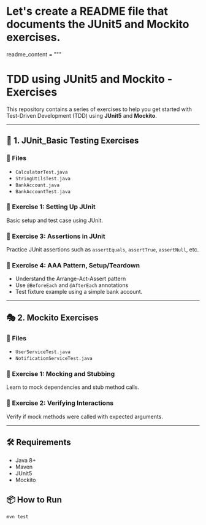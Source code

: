 # Let's create a README file that documents the JUnit5 and Mockito exercises.

readme_content = """
# TDD using JUnit5 and Mockito - Exercises

This repository contains a series of exercises to help you get started with Test-Driven Development (TDD) using **JUnit5** and **Mockito**.

---

## 🧪 1. JUnit_Basic Testing Exercises

### 📂 Files
- `CalculatorTest.java`
- `StringUtilsTest.java`
- `BankAccount.java`
- `BankAccountTest.java`

### 🔹 Exercise 1: Setting Up JUnit
Basic setup and test case using JUnit.

### 🔹 Exercise 3: Assertions in JUnit
Practice JUnit assertions such as `assertEquals`, `assertTrue`, `assertNull`, etc.

### 🔹 Exercise 4: AAA Pattern, Setup/Teardown
- Understand the Arrange-Act-Assert pattern
- Use `@BeforeEach` and `@AfterEach` annotations
- Test fixture example using a simple bank account.

---

## 🎭 2. Mockito Exercises

### 📂 Files
- `UserServiceTest.java`
- `NotificationServiceTest.java`

### 🔹 Exercise 1: Mocking and Stubbing
Learn to mock dependencies and stub method calls.

### 🔹 Exercise 2: Verifying Interactions
Verify if mock methods were called with expected arguments.

---

## 🛠️ Requirements

- Java 8+
- Maven
- JUnit5
- Mockito

## 📦 How to Run

```bash
mvn test
